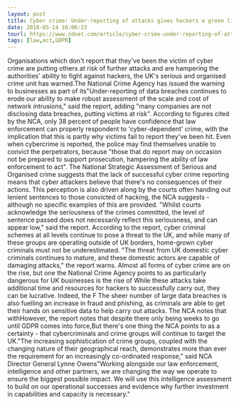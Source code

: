 ```yaml
---
layout: post
title: Cyber crime: Under-reporting of attacks gives hackers a green light, say police
date: 2018-05-14 16:06:13
tourl: https://www.zdnet.com/article/cyber-crime-under-reporting-of-attacks-gives-hackers-a-green-light-say-police/
tags: [law,act,GDPR]
---
```

Organisations which don't report that they've been the victim of cyber crime are putting others at risk of further attacks and are hampering the authorities' ability to fight against hackers, the UK's serious and organised crime unit has warned.The National Crime Agency has issued the warning to businesses as part of its"Under-reporting of data breaches continues to erode our ability to make robust assessment of the scale and cost of network intrusions," said the report, adding "many companies are not disclosing data breaches, putting victims at risk". According to figures cited by the NCA, only 38 percent of people have confidence that law enforcement can properly respondent to 'cyber-dependent' crime, with the implication that this is partly why victims fail to report they've been hit. Even when cybercrime is reported, the police may find themselves unable to convict the perpetrators, because "those that do report may on occasion not be prepared to support prosecution, hampering the ability of law enforcement to act". The National Strategic Assessment of Serious and Organised crime suggests that the lack of successful cyber crime reporting means that cyber attackers believe that there's no consequences of their actions. This perception is also driven along by the courts often handing out lenient sentences to those convicted of hacking, the NCA suggests - although no specific examples of this are provided. "Whilst courts acknowledge the seriousness of the crimes committed, the level of sentence passed does not necessarily reflect this seriousness, and can appear low," said the report. According to the report, cyber criminal schemes at all levels continue to pose a threat to the UK, and while many of these groups are operating outside of UK borders, home-grown cyber criminals must not be underestimated. "The threat from UK domestic cyber criminals continues to mature, and these domestic actors are capable of damaging attacks," the report warns. Almost all forms of cyber crime are on the rise, but one the National Crime Agency points to as particularly dangerous for UK businesses is the rise of While these attacks take additional time and resources for hackers to successfully carry out, they can be lucrative. Indeed, the F The sheer number of large data breaches is also fuelling an increase in fraud and phishing, as criminals are able to get their hands on sensitive data to help carry out attacks. The NCA notes that withHowever, the report notes that despite there only being weeks to go until GDPR comes into force,But there's one thing the NCA points to as a certainty - that cybercriminals and crime groups will continue to target the UK."The increasing sophistication of crime groups, coupled with the changing nature of their geographical reach, demonstrates more than ever the requirement for an increasingly co-ordinated response," said NCA Director General Lynne Owens"Working alongside our law enforcement, intelligence and other partners, we are changing the way we operate to ensure the biggest possible impact. We will use this intelligence assessment to build on our operational successes and evidence why further investment in capabilities and capacity is necessary."